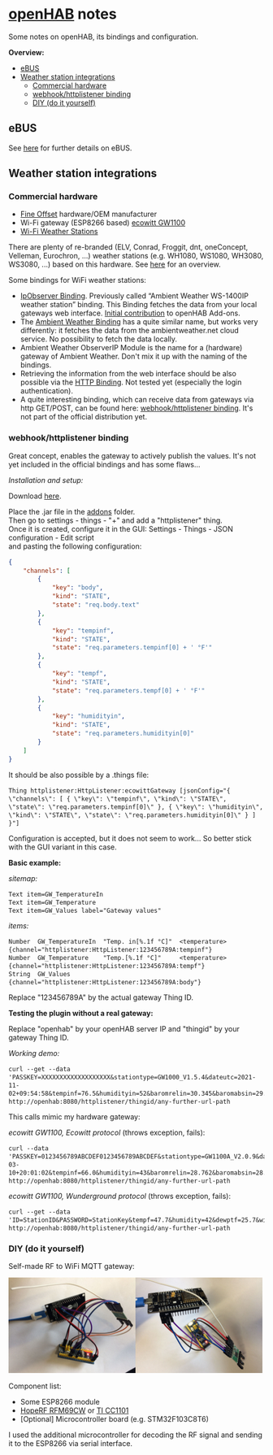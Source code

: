 # [openHAB](https://www.openhab.org/) notes
Some notes on openHAB, its bindings and configuration.


__Overview:__
* [eBUS](#ebus)
* [Weather station integrations](#weather-station-integrations)
  * [Commercial hardware](#commercial-hardware)
  * [webhook/httplistener binding](#webhookhttplistener-binding)
  * [DIY (do it yourself)](#diy-do-it-yourself)

## eBUS
See [here](https://github.com/GHolli/eBUS-control) for further details on eBUS.

## Weather station integrations
### Commercial hardware
* [Fine Offset](http://www.foshk.com/) hardware/OEM manufacturer
* Wi-Fi gateway (ESP8266 based) [ecowitt GW1100](https://www.ecowitt.com/shop/goodsDetail/107#)
* [Wi-Fi Weather Stations](https://www.ecowitt.com/shop/goodsPage/1/43)

There are plenty of re-branded (ELV, Conrad, Froggit, dnt, oneConcept, Velleman, Eurochron, ...) weather stations (e.g. WH1080, WS1080, WH3080, WS3080, ...) based on this hardware.
See [here](https://wetterstationsforum.info/wiki/doku.php?id=wiki:wetterstationen) for an overview.

Some bindings for WiFi weather stations:
* [IpObserver Binding](https://www.openhab.org/addons/bindings/ipobserver/). Previously called “Ambient Weather WS-1400IP weather station” binding.
This Binding fetches the data from your local gateways web interface.
[Initial contribution](https://github.com/openhab/openhab-addons/pull/10567) to openHAB Add-ons.
* The [Ambient Weather Binding](https://www.openhab.org/addons/bindings/ambientweather/) has a quite similar name, but works very differently: it fetches the data from the ambientweather.net cloud service. No possibility to fetch the data locally.
* Ambient Weather ObserverIP Module is the name for a (hardware) gateway of Ambient Weather. Don't mix it up with the naming of the bindings.
* Retrieving the information from the web interface should be also possible via the [HTTP Binding](https://www.openhab.org/addons/bindings/http/). Not tested yet (especially the login authentication).
* A quite interesting binding, which can receive data from gateways via http GET/POST, can be found here: [webhook/httplistener binding](https://community.openhab.org/t/webhook-new-very-simple-binding-for-listening-incomming-http-requests/123597). It's not part of the official distribution yet.

### webhook/httplistener binding
Great concept, enables the gateway to actively publish the values. It's not yet included in the official bindings and has some flaws...

*Installation and setup:*

Download [here](https://github.com/ptrbojko/openhab-webhook-binding/releases/tag/initial).

Place the .jar file in the [addons](https://www.openhab.org/docs/configuration/addons.html#through-manually-provided-add-ons) folder.
<br>Then go to settings - things - "+" and add a "httplistener" thing.
<br>Once it is created, configure it in the GUI:
Settings - Things - JSON configuration - Edit script
<br>and pasting the following configuration:

```json
{
	"channels": [
		{
			"key": "body",
			"kind": "STATE",
			"state": "req.body.text"
		},
		{
			"key": "tempinf",
			"kind": "STATE",
			"state": "req.parameters.tempinf[0] + ' °F'"
		},
		{
			"key": "tempf",
			"kind": "STATE",
			"state": "req.parameters.tempf[0] + ' °F'"
		},
		{
			"key": "humidityin",
			"kind": "STATE",
			"state": "req.parameters.humidityin[0]"
		}
	]
}
```

It should be also possible by a .things file:

```
Thing httplistener:HttpListener:ecowittGateway [jsonConfig="{ \"channels\": [ { \"key\": \"tempinf\", \"kind\": \"STATE\", \"state\": \"req.parameters.tempinf[0]\" }, { \"key\": \"humidityin\", \"kind\": \"STATE\", \"state\": \"req.parameters.humidityin[0]\" } ] }"]
```
Configuration is accepted, but it does not seem to work...
So better stick with the GUI variant in this case.

**Basic example:**

_sitemap:_
```
Text item=GW_TemperatureIn
Text item=GW_Temperature
Text item=GW_Values label="Gateway values"
```
_items:_
```
Number	GW_TemperatureIn  "Temp. in[%.1f °C]"  <temperature>  {channel="httplistener:HttpListener:123456789A:tempinf"}
Number	GW_Temperature    "Temp.[%.1f °C]"     <temperature>  {channel="httplistener:HttpListener:123456789A:tempf"}
String	GW_Values                                             {channel="httplistener:HttpListener:123456789A:body"}
```
Replace "123456789A" by the actual gateway Thing ID.

__Testing the plugin without a real gateway:__

Replace "openhab" by your openHAB server IP and "thingid" by your gateway Thing ID.

*Working demo:*
```
curl --get --data 'PASSKEY=XXXXXXXXXXXXXXXXXXX&stationtype=GW1000_V1.5.4&dateutc=2021-11-02+09:54:58&tempinf=76.5&humidityin=52&baromrelin=30.345&baromabsin=29.902&tempf=66.0&humidity=72&wh26batt=0&freq=433M&model=GW1000_Pro' http://openhab:8080/httplistener/thingid/any-further-url-path
```
This calls mimic my hardware gateway:

_ecowitt GW1100, Ecowitt protocol_ (throws exception, fails):
```
curl --data 'PASSKEY=0123456789ABCDEF0123456789ABCDEF&stationtype=GW1100A_V2.0.9&dateutc=2022-03-10+20:01:02&tempinf=66.0&humidityin=43&baromrelin=28.762&baromabsin=28.762&tempf=48.0&humidity=42&winddir=163&windspeedmph=1.57&windgustmph=2.24&maxdailygust=6.93&solarradiation=12.48&uv=0&rainratein=0.000&eventrainin=0.000&hourlyrainin=0.000&dailyrainin=0.000&weeklyrainin=0.000&monthlyrainin=0.000&yearlyrainin=1.079&totalrainin=1.079&temp1f=66.7&humidity1=41&temp2f=48.0&humidity2=38&temp3f=60.6&humidity3=52&temp4f=51.8&humidity4=57&temp5f=49.8&humidity5=55&temp6f=44.1&humidity6=47&temp7f=69.4&humidity7=39&temp8f=59.4&humidity8=42&wh65batt=0&batt1=0&batt2=0&batt3=0&batt4=0&batt5=0&batt6=0&batt7=1&batt8=0&freq=868M&model=GW1100A' http://openhab:8080/httplistener/thingid/any-further-url-path
```
_ecowitt GW1100, Wunderground protocol_ (throws exception, fails):
```
curl --get --data 'ID=StationID&PASSWORD=StationKey&tempf=47.7&humidity=42&dewptf=25.7&windchillf=47.7&winddir=202&windspeedmph=1.34&windgustmph=3.36&rainin=0.000&dailyrainin=0.000&weeklyrainin=0.000&monthlyrainin=0.000&yearlyrainin=1.079&solarradiation=12.48&UV=0&indoortempf=65.8&indoorhumidity=43&baromin=28.753&lowbatt=0&dateutc=now&softwaretype=GW1100A_V2.0.9&action=updateraw&realtime=1&rtfreq=5' http://openhab:8080/httplistener/thingid/any-further-url-path
```

### DIY (do it yourself)
Self-made RF to WiFi MQTT gateway:
<!-- ![RF to WiFi MQTT gateway](doc/images/IMG_2474x.JPG?raw=true) ![RF to WiFi MQTT gateway](doc/images/IMG_2477x.JPG?raw=true) -->
<img src="doc/images/IMG_2474x.JPG?raw=true" alt="RF to WiFi MQTT gateway" width="250"><img src="doc/images/IMG_2477x.JPG?raw=true" alt="RF to WiFi MQTT gateway" width="250">
<p>Component list:

* Some ESP8266 module
* [HopeRF RFM69CW](https://www.hoperf.com/modules/rf_transceiver/RFM69C.html) or [TI CC1101](https://www.ti.com/product/CC1101)
* [Optional] Microcontroller board (e.g. STM32F103C8T6)

I used the additional microcontroller for decoding the RF signal and sending it to the ESP8266 via serial interface.
